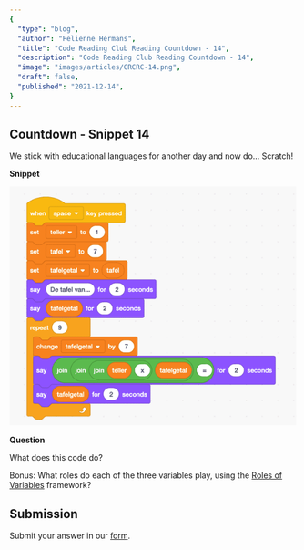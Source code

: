 ```yaml
---
{
  "type": "blog",
  "author": "Felienne Hermans",
  "title": "Code Reading Club Reading Countdown - 14",
  "description": "Code Reading Club Reading Countdown - 14",
  "image": "images/articles/CRCRC-14.png",
  "draft": false,
  "published": "2021-12-14",
}
---
```




## Countdown - Snippet 14

We stick with educational languages for another day and now do... Scratch!

**Snippet**

![CRCRC-14](/images/articles/CRCRC-14.png)

**Question**

What does this code do?

Bonus: What roles do each of the three variables play, using the [Roles of Variables](https://citeseerx.ist.psu.edu/viewdoc/download?doi=10.1.1.102.5359&rep=rep1&type=pdf) framework?

## Submission

Submit your answer in our [form](https://forms.gle/241ak21gMu1fRada6).
